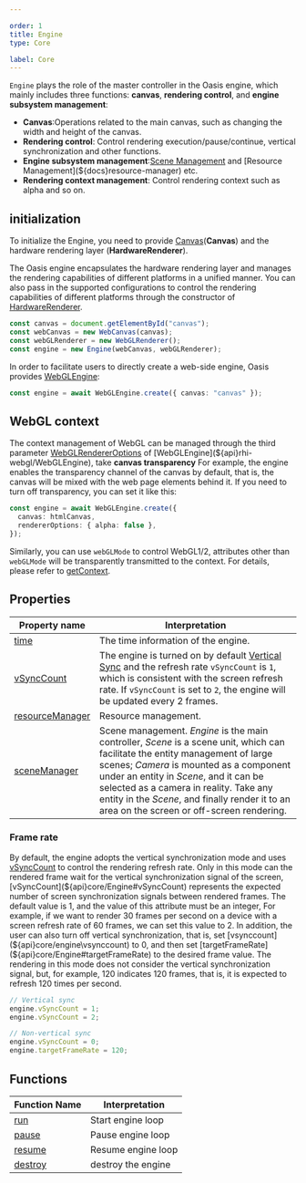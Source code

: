 ```yaml
---

order: 1
title: Engine
type: Core

label: Core
---
```


`Engine` plays the role of the master controller in the Oasis engine, which mainly includes three functions: **canvas**, **rendering control**, and **engine subsystem management**:

- **Canvas**:Operations related to the main canvas, such as changing the width and height of the canvas.
- **Rendering control**: Control rendering execution/pause/continue, vertical synchronization and other functions.
- **Engine subsystem management**:[Scene Management](${docs}scene) and [Resource Management](${docs}resource-manager) etc.
- **Rendering context management**: Control rendering context such as alpha and so on.

## initialization

To initialize the Engine, you need to provide [Canvas](${docs}canvas)(**Canvas**) and the hardware rendering layer (**HardwareRenderer**).

The Oasis engine encapsulates the hardware rendering layer and manages the rendering capabilities of different platforms in a unified manner. You can also pass in the supported configurations to control the rendering capabilities of different platforms through the constructor of [HardwareRenderer](${api}core/IHardwareRenderer).

```typescript
const canvas = document.getElementById("canvas");
const webCanvas = new WebCanvas(canvas);
const webGLRenderer = new WebGLRenderer();
const engine = new Engine(webCanvas, webGLRenderer);
```

In order to facilitate users to directly create a web-side engine, Oasis provides [WebGLEngine](${api}rhi-webgl/WebGLEngine):

```typescript
const engine = await WebGLEngine.create({ canvas: "canvas" });
```


## WebGL context

The context management of WebGL can be managed through the third parameter [WebGLRendererOptions](${api}rhi-webgl/WebGLRendererOptions) of [WebGLEngine](${api}rhi-webgl/WebGLEngine), take **canvas transparency** For example, the engine enables the transparency channel of the canvas by default, that is, the canvas will be mixed with the web page elements behind it. If you need to turn off transparency, you can set it like this:

```typescript
const engine = await WebGLEngine.create({
  canvas: htmlCanvas,
  rendererOptions: { alpha: false },
});
```

Similarly, you can use `webGLMode` to control WebGL1/2, attributes other than `webGLMode` will be transparently transmitted to the context. For details, please refer to [getContext](https://developer.mozilla.org/en-US/docs/Web/API/HTMLCanvasElement/getContext#parameters).

## Properties

| Property name                                        | Interpretation                                               |
| ---------------------------------------------------- | ------------------------------------------------------------ |
| [time](${api}core/Engine#time)                       | The time information of the engine.                          |
| [vSyncCount](${api}core/Engine#vSyncCount)           | The engine is turned on by default [Vertical Sync](https://baike.baidu.com/item/%E5%9E%82%E7%9B%B4%E5%90%8C%E6%AD%A5/7263524?fromtitle=V-Sync&fromid=691778) and the refresh rate `vSyncCount` is `1`, which is consistent with the screen refresh rate. If `vSyncCount` is set to `2`, the engine will be updated every 2 frames. |
| [resourceManager](${api}core/Engine#resourceManager) | Resource management.                                         |
| [sceneManager](${api}core/Engine#sceneManager)       | Scene management. _Engine_ is the main controller, _Scene_ is a scene unit, which can facilitate the entity management of large scenes; _Camera_ is mounted as a component under an entity in _Scene_, and it can be selected as a camera in reality. Take any entity in the _Scene_, and finally render it to an area on the screen or off-screen rendering. |

### Frame rate

By default, the engine adopts the vertical synchronization mode and uses [vSyncCount](${api}core/Engine#vSyncCount)  to control the rendering refresh rate. Only in this mode can the rendered frame wait for the vertical synchronization signal of the screen, [vSyncCount](${api}core/Engine#vSyncCount)  represents the expected number of screen synchronization signals between rendered frames. The default value is 1, and the value of this attribute must be an integer, For example, if we want to render 30 frames per second on a device with a screen refresh rate of 60 frames, we can set this value to 2.
In addition, the user can also turn off vertical synchronization, that is, set [vsynccount] (${api}core/engine\vsynccount) to 0, and then set [targetFrameRate](${api}core/Engine#targetFrameRate) to the desired frame value. The rendering in this mode does not consider the vertical synchronization signal, but, for example, 120 indicates 120 frames, that is, it is expected to refresh 120 times per second.

```typescript
// Vertical sync
engine.vSyncCount = 1;
engine.vSyncCount = 2;

// Non-vertical sync
engine.vSyncCount = 0;
engine.targetFrameRate = 120;
```

## Functions

| Function Name                        | Interpretation     |
| ------------------------------------ | ------------------ |
| [run](${api}core/Engine#run)         | Start engine loop  |
| [pause](${api}core/Engine#pause)     | Pause  engine loop |
| [resume](${api}core/Engine#resume)   | Resume engine loop |
| [destroy](${api}core/Engine#destroy) | destroy the engine |
